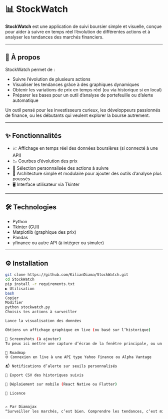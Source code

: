 # 📊 StockWatch

**StockWatch** est une application de suivi boursier simple et visuelle, conçue pour aider à suivre en temps réel l’évolution de différentes actions et à analyser les tendances des marchés financiers.

---

## 🧠 À propos

StockWatch permet de :

- Suivre l’évolution de plusieurs actions
- Visualiser les tendances grâce à des graphiques dynamiques
- Obtenir les variations de prix en temps réel (ou via historique si en local)
- Préparer les bases pour un outil d’analyse de portefeuille ou d’alerte automatique

Un outil pensé pour les investisseurs curieux, les développeurs passionnés de finance, ou les débutants qui veulent explorer la bourse autrement.

---

## ✨ Fonctionnalités

- 📈 Affichage en temps réel des données boursières (si connecté à une API)
- 📉 Courbes d’évolution des prix
- 🔎 Sélection personnalisée des actions à suivre
- 🧠 Architecture simple et modulaire pour ajouter des outils d’analyse plus poussés
- 🖥️ Interface utilisateur via Tkinter

---

## 🛠️ Technologies

- Python
- Tkinter (GUI)
- Matplotlib (graphique des prix)
- Pandas
- yfinance ou autre API (à intégrer ou simuler)

---

## ⚙️ Installation

```bash
git clone https://github.com/KilianDiama/StockWatch.git
cd StockWatch
pip install -r requirements.txt
▶️ Utilisation
bash
Copier
Modifier
python stockwatch.py
Choisis tes actions à surveiller

Lance la visualisation des données

Obtiens un affichage graphique en live (ou basé sur l’historique)

📸 Screenshots (à ajouter)
Tu peux ici mettre une capture d’écran de la fenêtre principale, ou un exemple de graphe de prix.

🔮 Roadmap
🌐 Connexion en live à une API type Yahoo Finance ou Alpha Vantage

📬 Notifications d’alerte sur seuils personnalisés

📁 Export CSV des historiques suivis

📱 Déploiement sur mobile (React Native ou Flutter)

📜 Licence


✍️ Par Diamajax
“Surveiller les marchés, c’est bien. Comprendre les tendances, c’est mieux. Automatiser le tout ? C’est StockWatch.” — Diamajax
